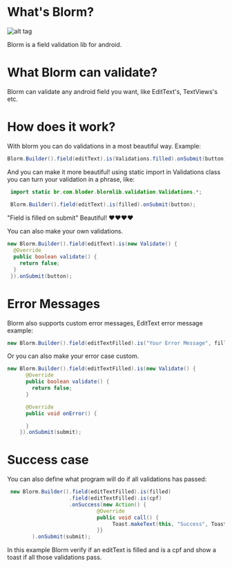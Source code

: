 # What's Blorm?

![alt tag](http://www.clipartbest.com/cliparts/dc7/ed7/dc7ed74Gi.png)

 Blorm is a field validation lib for android.
 
# What Blorm can validate?
 
 Blorm can validate any android field you want, like EditText's, TextViews's etc.

# How does it work?

With blorm you can do validations in a most beautiful way. Example:
 ```java
Blorm.Builder().field(editText).is(Validations.filled).onSubmit(button); 
 ```
And you can make it more beautiful! using static import in Validations class you can turn your validation in a phrase,
like:
```java
 import static br.com.bloder.blormlib.validation.Validations.*;
 
 Blorm.Builder().field(editText).is(filled).onSubmit(button);
```
"Field is filled on submit" Beautiful! :heart::heart::heart::heart:

You can also make your own validations.
```java
new Blorm.Builder().field(editText).is(new Validate() {
  @Override
  public boolean validate() {
    return false;
  }
 }).onSubmit(button);
```

# Error Messages

Blorm also supports custom error messages, EditText error message example:

```java
new Blorm.Builder().field(editTextFilled).is("Your Error Message", filled).onSubmit(submit);
```
Or you can also make your error case custom.

```java
new Blorm.Builder().field(editTextFilled).is(new Validate() {
      @Override
      public boolean validate() {
        return false;
      }

      @Override
      public void onError() {

      }
    }).onSubmit(submit);
```

# Success case

You can also define what program will do if all validations has passed:

```java
 new Blorm.Builder().field(editTextFilled).is(filled)
                    .field(editTextFilled).is(cpf)
                    .onSuccess(new Action() {
                             @Override
                             public void call() {
                                  Toast.makeText(this, "Success", Toast.LENGTH_SHORT).show();
                             }}
        ).onSubmit(submit);
```

In this example Blorm verify if an editText is filled and is a cpf and show a toast if all those validations pass.

